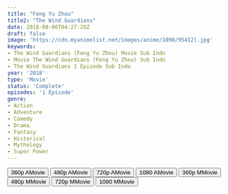 ```yaml
---
title: "Feng Yu Zhou"
title2: "The Wind Guardians"
date: 2018-08-06T04:27:29Z
draft: false
image: 'https://cdn.myanimelist.net/images/anime/1090/95412l.jpg'
keywords:
- The Wind Guardians (Feng Yu Zhou) Movie Sub Indo
- Movie The Wind Guardians (Feng Yu Zhou) Sub Indo
- The Wind Guardians 1 Episode Sub Indo
year: '2018'
type: 'Movie'
status: 'Complete'
episodes: '1 Episode'
genre:
- Action
- Adventure
- Comedy
- Drama
- Fantasy
- Historical
- Mythology
- Super Power
---
```


<div class="d-g gg-5 gtc-r ai-c">
<button onclick="window.open('?arc=Od82ucs5p8_20221025/1/MP4/Kuramanime-WINDGRD-360p-Anixlife','_blank')">360p AMovie</button>
<button onclick="window.open('?arc=Od82ucs5p8_20221025/1/MP4/Kuramanime-WINDGRD-480p-Anixlife','_blank')">480p AMovie</button>
<button onclick="window.open('?arc=Od82ucs5p8_20221025/1/MP4/Kuramanime-WINDGRD-720p-Anixlife','_blank')">720p AMovie</button>
<button onclick="window.open('?arc=Od82ucs5p8_20221025/1/MP4/Kuramanime-WINDGRD-1080p-Anixlife','_blank')">1080 AMovie</button>
<button onclick="window.open('?med=qhkr26ru5v34nqn','_blank')">360p MMovie</button>
<button onclick="window.open('?med=2g6l7zu8qpl78lv','_blank')">480p MMovie</button>
<button onclick="window.open('?med=4me3dahwcccs7fh','_blank')">720p MMovie</button>
<button onclick="window.open('?med=g5q35ewypq12okl','_blank')">1080 MMovie</button>
</div>